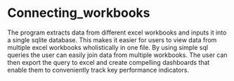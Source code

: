 # Connecting_workbooks
The program extracts data from different excel workbooks and inputs it into a single sqlite database. This makes it easier for users to view data from multiple excel workbooks  wholistically in one file. By using simple sql queries the user can easily join  data from  multiple workbooks. The user can then export the query to excel and create compelling dashboards that enable them to conveniently track key performance indicators.
